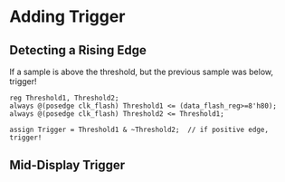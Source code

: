 # Adding Trigger

## Detecting a Rising Edge
If a sample is above the threshold, but the previous sample was below, trigger!
```
reg Threshold1, Threshold2;
always @(posedge clk_flash) Threshold1 <= (data_flash_reg>=8'h80);
always @(posedge clk_flash) Threshold2 <= Threshold1;

assign Trigger = Threshold1 & ~Threshold2;  // if positive edge, trigger!
```

## Mid-Display Trigger

